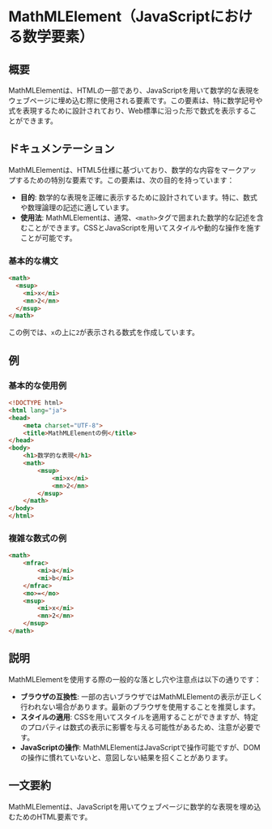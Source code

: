 <!--
Meta Description: # MathMLElement（JavaScriptにおける数学要素） ## 概要 MathMLElementは、HTMLの一部であり、JavaScriptを用いて数学的な表現をウェブページに埋め込む際に使用される要素です。この要素は、特に数学記号や式を表現するために設計されており、Web標準に沿っ...
Meta Keywords: math, html, msup, mathmlelementは, この要素は
-->

# MathMLElement（JavaScriptにおける数学要素）

## 概要
MathMLElementは、HTMLの一部であり、JavaScriptを用いて数学的な表現をウェブページに埋め込む際に使用される要素です。この要素は、特に数学記号や式を表現するために設計されており、Web標準に沿った形で数式を表示することができます。

## ドキュメンテーション
MathMLElementは、HTML5仕様に基づいており、数学的な内容をマークアップするための特別な要素です。この要素は、次の目的を持っています：

- **目的**: 数学的な表現を正確に表示するために設計されています。特に、数式や数理論理の記述に適しています。
- **使用法**: MathMLElementは、通常、`<math>`タグで囲まれた数学的な記述を含むことができます。CSSとJavaScriptを用いてスタイルや動的な操作を施すことが可能です。

### 基本的な構文
```html
<math>
  <msup>
    <mi>x</mi>
    <mn>2</mn>
  </msup>
</math>
```

この例では、`x`の上に`2`が表示される数式を作成しています。

## 例
### 基本的な使用例
```html
<!DOCTYPE html>
<html lang="ja">
<head>
    <meta charset="UTF-8">
    <title>MathMLElementの例</title>
</head>
<body>
    <h1>数学的な表現</h1>
    <math>
        <msup>
            <mi>x</mi>
            <mn>2</mn>
        </msup>
    </math>
</body>
</html>
```

### 複雑な数式の例
```html
<math>
    <mfrac>
        <mi>a</mi>
        <mi>b</mi>
    </mfrac>
    <mo>=</mo>
    <msup>
        <mi>x</mi>
        <mn>2</mn>
    </msup>
</math>
```

## 説明
MathMLElementを使用する際の一般的な落とし穴や注意点は以下の通りです：

- **ブラウザの互換性**: 一部の古いブラウザではMathMLElementの表示が正しく行われない場合があります。最新のブラウザを使用することを推奨します。
- **スタイルの適用**: CSSを用いてスタイルを適用することができますが、特定のプロパティは数式の表示に影響を与える可能性があるため、注意が必要です。
- **JavaScriptの操作**: MathMLElementはJavaScriptで操作可能ですが、DOMの操作に慣れていないと、意図しない結果を招くことがあります。

## 一文要約
MathMLElementは、JavaScriptを用いてウェブページに数学的な表現を埋め込むためのHTML要素です。